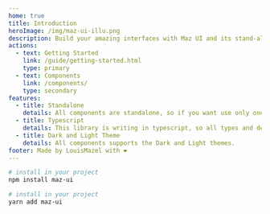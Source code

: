 ```yaml
---
home: true
title: Introduction
heroImage: /img/maz-ui-illu.png
description: Build your amazing interfaces with Maz UI and its stand-alone components - Stand-alone components library for Vue.JS & Nuxt.JS
actions:
  - text: Getting Started
    link: /guide/getting-started.html
    type: primary
  - text: Components
    link: /components/
    type: secondary
features:
  - title: Standalone
    details: All components are standalone, so if you want use only one component from this library you don't need to install the whole library
  - title: Typescript
    details: This library is writing in typescript, so all types and declarations are directly available
  - title: Dark and Light Theme
    details: All components supports the Dark and Light themes.
footer: Made by LouisMazel with ❤️
---
```


<!-- markdownlint-disable -->

<NpmBadge package="maz-ui" />

<CodeGroup>

  <CodeGroupItem title="NPM" active>

```bash
# install in your project
npm install maz-ui
```
  </CodeGroupItem>

  <CodeGroupItem title="YARN">

```bash
# install in your project
yarn add maz-ui
```
  </CodeGroupItem>
</CodeGroup>